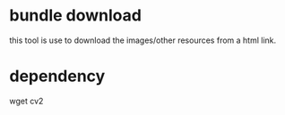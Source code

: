 # bundle download
this tool is use to download the images/other resources from a html link.

# dependency
wget
cv2
